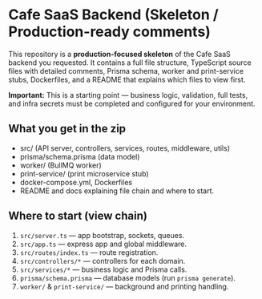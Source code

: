 
# Cafe SaaS Backend (Skeleton / Production-ready comments)

This repository is a **production-focused skeleton** of the Cafe SaaS backend you requested.
It contains a full file structure, TypeScript source files with detailed comments, Prisma schema,
worker and print-service stubs, Dockerfiles, and a README that explains which files to view first.

**Important:** This is a starting point — business logic, validation, full tests, and infra secrets
must be completed and configured for your environment.

## What you get in the zip
- src/ (API server, controllers, services, routes, middleware, utils)
- prisma/schema.prisma (data model)
- worker/ (BullMQ worker)
- print-service/ (print microservice stub)
- docker-compose.yml, Dockerfiles
- README and docs explaining file chain and where to start.

## Where to start (view chain)
1. `src/server.ts` — app bootstrap, sockets, queues.
2. `src/app.ts` — express app and global middleware.
3. `src/routes/index.ts` — route registration.
4. `src/controllers/*` — controllers for each domain.
5. `src/services/*` — business logic and Prisma calls.
6. `prisma/schema.prisma` — database models (run `prisma generate`).
7. `worker/` & `print-service/` — background and printing handling.

